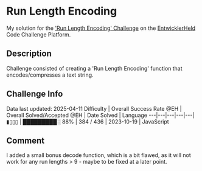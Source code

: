 # Run Length Encoding

My solution for the ['Run Length Encoding' Challenge](https://platform.entwicklerheld.de/challenge/run-length-encoding?technology=JavaScript) on the [EntwicklerHeld](https://platform.entwicklerheld.de/) Code Challenge Platform.

## Description
Challenge consisted of creating a 'Run Length Encoding' function that encodes/compresses a text string.

## Challenge Info
Data last updated: 2025-04-11
Difficulty | Overall Success Rate @EH | Overall Solved/Accepted @EH | Date Solved | Language
---|---|---|---|---|
▮▯▯▯ | █████████░ 88% | 384 / 436 | 2023-10-19 | JavaScript

## Comment
I added a small bonus decode function, which is a bit flawed, as it will not work for any run lengths > 9 - maybe to be fixed at a later point.